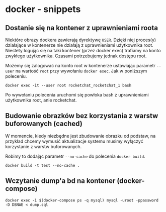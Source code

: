 # docker - snippets

## Dostanie się na kontener z uprawnieniami roota

Niektóre obrazy dockera zawierają dyrektywę `USER`. Dzięki niej proces(y) działające w kontenerze nie działają z uprawnieniami użytkownika root. Niestety logując się na taki kontener (przez docker exec) trafiamy na konto zwykłego użytkownika. Czasami potrzebujemy jednak dostępu root.

Możemy się zalogować na konto root w kontenerze ustawiając parametr `--user` na wartość `root` przy wywołaniu `docker exec`. Jak w poniższym poleceniu.

```
docker exec -it --user root rocketchat_rocketchat_1 bash
```

Po wywołaniu polecenia uruchomi się powłoka bash z uprawnieniami użytkownika root, anie rocketchat.

## Budowanie obrazków bez korzystania z warstw buforowanych (cached)

W momencie, kiedy niezbędne jest zbudowanie obrazku od podstaw, na przykład chcemy wymusić aktualizacje systemu musimy wyłączyć korzystanie z warstw buforowanych.

Robimy to dodając parametr `--no-cache` do polecenia `docker build`.
```
docker build -t test --no-cache .
```

## Wczytanie dump'a bd na kontener (docker-compose)

```
docker exec -i $(docker-compose ps -q mysql) mysql -uroot -ppassword  -D DBNAE < dump.sql
```
